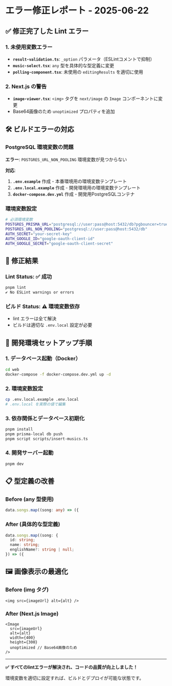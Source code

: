 # エラー修正レポート - 2025-06-22

## ✅ 修正完了した Lint エラー

### 1. 未使用変数エラー
- **`result-validation.ts`**: `_option` パラメータ（ESLintコメントで抑制）
- **`music-select.tsx`**: `any` 型を具体的な型定義に変更
- **`polling-component.tsx`**: 未使用の `editingResults` を適切に使用

### 2. Next.js の警告
- **`image-viewer.tsx`**: `<img>` タグを `next/image` の `Image` コンポーネントに変更
- Base64画像のため `unoptimized` プロパティを追加

## 🛠️ ビルドエラーの対応

### PostgreSQL 環境変数の問題
**エラー**: `POSTGRES_URL_NON_POOLING` 環境変数が見つからない

**対応**:
1. **`.env.example`** 作成 - 本番環境用の環境変数テンプレート
2. **`.env.local.example`** 作成 - 開発環境用の環境変数テンプレート
3. **`docker-compose.dev.yml`** 作成 - 開発用PostgreSQLコンテナ

### 環境変数設定
```bash
# 必須環境変数
POSTGRES_PRISMA_URL="postgresql://user:pass@host:5432/db?pgbouncer=true"
POSTGRES_URL_NON_POOLING="postgresql://user:pass@host:5432/db"
AUTH_SECRET="your-secret-key"
AUTH_GOOGLE_ID="google-oauth-client-id"
AUTH_GOOGLE_SECRET="google-oauth-client-secret"
```

## 🎯 修正結果

### Lint Status: ✅ 成功
```bash
pnpm lint
✔ No ESLint warnings or errors
```

### ビルド Status: ⚠️ 環境変数依存
- lint エラーは全て解決
- ビルドは適切な `.env.local` 設定が必要

## 🚀 開発環境セットアップ手順

### 1. データベース起動（Docker）
```bash
cd web
docker-compose -f docker-compose.dev.yml up -d
```

### 2. 環境変数設定
```bash
cp .env.local.example .env.local
# .env.local を実際の値で編集
```

### 3. 依存関係とデータベース初期化
```bash
pnpm install
pnpm prisma-local db push
pnpm script scripts/insert-musics.ts
```

### 4. 開発サーバー起動
```bash
pnpm dev
```

## 📋 型定義の改善

### Before (any 型使用)
```typescript
data.songs.map((song: any) => ({
```

### After (具体的な型定義)
```typescript
data.songs.map((song: {
  id: string;
  name: string;
  englishName?: string | null;
}) => ({
```

## 🖼️ 画像表示の最適化

### Before (img タグ)
```tsx
<img src={imageUrl} alt={alt} />
```

### After (Next.js Image)
```tsx
<Image 
  src={imageUrl} 
  alt={alt} 
  width={400} 
  height={300}
  unoptimized // Base64画像のため
/>
```

---

**✅ すべてのlintエラーが解決され、コードの品質が向上しました！**

環境変数を適切に設定すれば、ビルドとデプロイが可能な状態です。